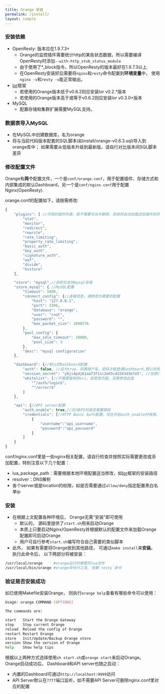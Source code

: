 ```yaml
---
title: Orange 安装
permalink: /install/
layout: simple
---
```


### 安装依赖

- OpenResty: 版本应在1.9.7.3+
    - Orange的监控插件需要统计http的某些状态数据，所以需要编译OpenResty时添加`--with-http_stub_status_module`
    - 由于使用了*_block指令，所以OpenResty的版本最好在1.9.7.3以上.
    - 在OpenResty安装好后需要将`nginx`和`resty`命令配置到**环境变量**中， 使用`nginx -v`和`resty -v`能正常输出。
- [lor](https://github.com/sumory/lor)框架
    - 若使用的Orange版本低于v0.6.2则应安装lor v0.2.*版本
    - 若使用的Orange版本高于或等于v0.6.2则应安装lor v0.3.0+版本
- MySQL
    - 配置存储和集群扩展需要MySQL支持。

### 数据表导入MySQL

- 在MySQL中创建数据库，名为orange
- 将与当前代码版本配套的SQL脚本(如install/orange-v0.6.3.sql)导入到orange库中； 如果需要从低版本升级到最新版，请自行对比版本间SQL脚本差异

### 修改配置文件

Orange有**两个**配置文件，一个是`conf/orange.conf`，用于配置插件、存储方式和内部集成的默认Dashboard，另一个是`conf/nginx.conf`用于配置Nginx(OpenResty).

orange.conf的配置如下，请按需修改:

```javascript
{
    "plugins": [ //可用的插件列表，若不需要可从中删除，系统将自动加载这些插件的开放API并在7777端口暴露
        "stat",
        "monitor",
        "redirect",
        "rewrite",
        "rate_limiting",
        "property_rate_limiting",
        "basic_auth",
        "key_auth",
        "signature_auth",
        "waf",
        "divide",
        "kvstore"
    ],

    "store": "mysql",//目前仅支持mysql存储
    "store_mysql": { //MySQL配置
        "timeout": 5000,
        "connect_config": {//连接信息，请修改为需要的配置
            "host": "127.0.0.1",
            "port": 3306,
            "database": "orange",
            "user": "root",
            "password": "",
            "max_packet_size": 1048576
        },
        "pool_config": {
            "max_idle_timeout": 10000,
            "pool_size": 3
        },
        "desc": "mysql configuration"
    },

    "dashboard": {//默认的Dashboard配置.
        "auth": false, //设为true，则需用户名、密码才能登录Dashboard,默认的用户名和密码为admin/orange_admin
        "session_secret": "y0ji4pdj61aaf3f11c2e65cd2263d3e7e5", //加密cookie用的盐，自行修改即可
        "whitelist": [//不需要鉴权的uri，如登录页面，无需修改此值
            "^/auth/login$",
            "^/error/$"
        ]
    },

    "api": {//API server配置
        "auth_enable": true,//访问API时是否需要授权
        "credentials": [//HTTP Basic Auth配置，仅在开启auth_enable时有效，自行添加或修改即可
            {
                "username":"api_username",
                "password":"api_password"
            }
        ]
    }
}
```

conf/nginx.conf里是一些nginx相关配置，请自行检查并按照实际需要更改或添加配置，特别注意以下几个配置：

- lua_package_path：需要根据本地环境配置适当修改，如[lor](https://github.com/sumory/lor)框架的安装路径
- resolver：DNS解析
- 各个server或是location的权限，如是否需要通过`allow/deny`指定配置黑白名单ip


### 安装

- 在根据上文配置各种环境后， Orange无需“安装”即可使用
    - 默认的， 源码里提供了`start.sh`用来启动Orange
    - 本质上只要启动Nginx/OpenResty并根据默认的配置文件来加载Orange配置即可启动Orange
    - 用户可自行参考`start.sh`编写符合自己需要的类似脚本
- 此外， 如果有需要将Orange放到其他路径， 可通过`make install`来**安装**。 执行此命令后， 以下两部分将被安装：

```bash
/usr/local/orange     #orange运行时需要的lua文件
/usr/local/bin/orange #orange命令行工具, 依赖`resty`命令
```

### 验证是否安装成功

如已使用Makefile安装Orange， 则执行`orange help`查看有哪些命令可以使用：

```bash
Usage: orange COMMAND [OPTIONS]

The commands are:

start   Start the Orange Gateway
stop    Stop current Orange
reload  Reload the config of Orange
restart Restart Orange
store   Init/Update/Backup Orange store
version Show the version of Orange
help    Show help tips
```

根据以上两种方式选择使用`sh start.sh`或`orange start`来启动Orange。 Orange启动成功后， Dashboard和API server也随之启动：

- 内置的Dashboard可通过`http://localhost:9999`访问
- API Server默认在`7777`端口监听，如不需要API Server可删除nginx.conf里对应的配置



